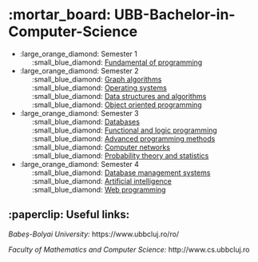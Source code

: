 <h1> :mortar_board: UBB-Bachelor-in-Computer-Science </h1>

<ul>
  
  <li> :large_orange_diamond: Semester 1
    <ul style="list-style-type:none">
      <li> :small_blue_diamond:
        <a href="https://github.com/teodoraalexandra/Fundamental-Of-Programming"> Fundamental of programming </a>
      </li>
    </ul>
  </li>
  
  <li> :large_orange_diamond: Semester 2
    <ul style="list-style-type:none">
      <li> :small_blue_diamond:
        <a href="https://github.com/teodoraalexandra/Graph-Algorithms"> Graph algorithms </a>
      </li>
      <li> :small_blue_diamond:
        <a href="https://github.com/teodoraalexandra/Operating-Systems"> Operating systems </a>
      </li>
      <li> :small_blue_diamond:
        <a href="https://github.com/teodoraalexandra/Data-Structures-And-Algorithms"> Data structures and algorithms </a>
      </li>
      <li> :small_blue_diamond:
        <a href="https://github.com/teodoraalexandra/Object-Oriented-Programming"> Object oriented programming </a>
      </li>
    </ul>
  </li>
  
  <li> :large_orange_diamond: Semester 3
    <ul style="list-style-type:none">
      <li> :small_blue_diamond:
        <a href="https://github.com/teodoraalexandra/Databases"> Databases </a>
      </li>
      <li> :small_blue_diamond:
        <a href="https://github.com/teodoraalexandra/Functional-and-Logic-Programming"> Functional and logic programming </a>
      </li>
      <li> :small_blue_diamond:
        <a href="https://github.com/teodoraalexandra/Advanced-Programming-Methods"> Advanced programming methods </a>
      </li>
      <li> :small_blue_diamond:
        <a href="https://github.com/teodoraalexandra/Computer-Networks"> Computer networks </a>
      </li>
      <li> :small_blue_diamond:
        <a href="https://github.com/teodoraalexandra/Probability-Theory-and-Statistics"> Probability theory and statistics </a>
      </li>
    </ul>
  </li>
  
  <li> :large_orange_diamond: Semester 4
    <ul style="list-style-type:none">
      <li> :small_blue_diamond:
        <a href="https://github.com/teodoraalexandra/Database-Management-Systems"> Database management systems </a>
      </li>
      <li> :small_blue_diamond:
        <a href="hhttps://github.com/teodoraalexandra/Artificial-Intelligence"> Artificial intelligence </a>
      </li>
      <li> :small_blue_diamond:
        <a href="https://github.com/teodoraalexandra/Web-Programming"> Web programming </a>
      </li>
    </ul>
  </li>
</ul>

<h2> :paperclip: Useful links: </h2>
<p><i>Babeș-Bolyai University:</i> https://www.ubbcluj.ro/ro/ </p>
<p><i>Faculty of Mathematics and Computer Science:</i> http://www.cs.ubbcluj.ro </p>
